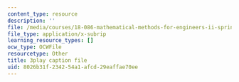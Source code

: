 ```yaml
---
content_type: resource
description: ''
file: /media/courses/18-086-mathematical-methods-for-engineers-ii-spring-2006/8026b31f234254a1afcd29eaffae70ee_zIK5EnoiLL0.vtt
file_type: application/x-subrip
learning_resource_types: []
ocw_type: OCWFile
resourcetype: Other
title: 3play caption file
uid: 8026b31f-2342-54a1-afcd-29eaffae70ee
---
```

